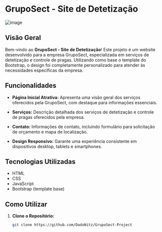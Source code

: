 # GrupoSect - Site de Detetização

![image](https://github.com/DadoNitz/GrupoSect-Project/assets/107090154/52fb7dec-3fed-4868-82d9-566587b3139a)


## Visão Geral

Bem-vindo ao **GrupoSect - Site de Detetização**! Este projeto é um website desenvolvido para a empresa GrupoSect, especializada em serviços de detetização e controle de pragas. Utilizando como base o template do Bootstrap, o design foi completamente personalizado para atender às necessidades específicas da empresa.

## Funcionalidades

- **Página Inicial Atrativa:** Apresenta uma visão geral dos serviços oferecidos pela GrupoSect, com destaque para informações essenciais.

- **Serviços:** Descrição detalhada dos serviços de detetização e controle de pragas oferecidos pela empresa.

- **Contato:** Informações de contato, incluindo formulário para solicitação de orçamento e mapa de localização.

- **Design Responsivo:** Garante uma experiência consistente em dispositivos desktop, tablets e smartphones.

## Tecnologias Utilizadas

- HTML
- CSS
- JavaScript
- Bootstrap (template base)

## Como Utilizar

1. **Clone o Repositório:**
   ```bash
   git clone https://github.com/DadoNitz/GrupoSect-Project
